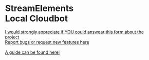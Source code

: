 <h1>StreamElements<br>Local Cloudbot</h1>
<a href="https://forms.gle/3As5gNvmZWpSU4bH8">I would strongly appreciate if YOU could answear this form about the project</a><br>
<a href="https://docs.google.com/forms/d/e/1FAIpQLSel31nfkr8DGn4FCKxDJq4LMhD8kdtH9XyxsB4rz5YfzU91fQ/viewform?usp=sf_link">Report bugs or request new features here</a>
<br><br>
<a href="https://github.com/Yazaar/StreamElements-Local-Cloudbot/wiki">A guide can be found here!</a>
